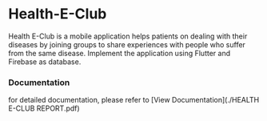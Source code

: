 # Health-E-Club
Health E-Club is a mobile application helps patients on dealing with their diseases by joining groups to share experiences with people who suffer from the same disease. Implement the application using Flutter and Firebase as database.
### Documentation
for detailed documentation, please refer to [View Documentation](./HEALTH E-CLUB REPORT.pdf)
